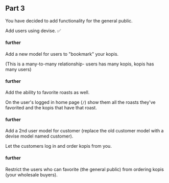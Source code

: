 ## Part 3

You have decided to add functionality for the general public.

Add users using devise. ✅

#### further

Add a new model for users to "bookmark" your kopis.

(This is a many-to-many relationship- users has many kopis, kopis has many users)

#### further
Add the ability to favorite roasts as well.

On the user's logged in home page (`/`) show them all the roasts they've favorited and the kopis that have that roast.

#### further
Add a 2nd user model for customer (replace the old customer model with a devise model named customer).

Let the customers log in and order kopis from you.

#### further
Restrict the users who can favorite (the general public) from ordering kopis (your wholesale buyers).